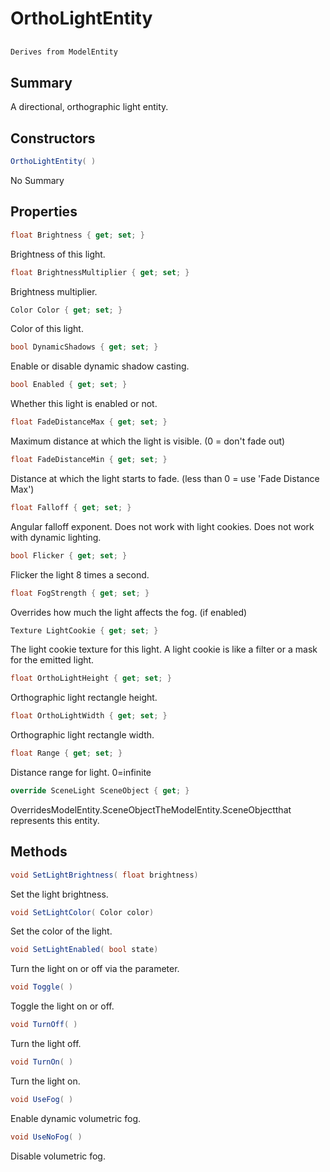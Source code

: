 # OrthoLightEntity

## 
```c#
Derives from ModelEntity
```

## Summary

A directional, orthographic light entity.
## Constructors

```c#
OrthoLightEntity( ) 
```
No Summary
## Properties

```c#
float Brightness { get; set; } 
```
Brightness of this light.
```c#
float BrightnessMultiplier { get; set; } 
```
Brightness multiplier.
```c#
Color Color { get; set; } 
```
Color of this light.
```c#
bool DynamicShadows { get; set; } 
```
Enable or disable dynamic shadow casting.
```c#
bool Enabled { get; set; } 
```
Whether this light is enabled or not.
```c#
float FadeDistanceMax { get; set; } 
```
Maximum distance at which the light is visible. (0 = don't fade out)
```c#
float FadeDistanceMin { get; set; } 
```
Distance at which the light starts to fade. (less than 0 = use 'Fade Distance Max')
```c#
float Falloff { get; set; } 
```
Angular falloff exponent. Does not work with light cookies. Does not work with dynamic lighting.
```c#
bool Flicker { get; set; } 
```
Flicker the light 8 times a second.
```c#
float FogStrength { get; set; } 
```
Overrides how much the light affects the fog. (if enabled)
```c#
Texture LightCookie { get; set; } 
```
The light cookie texture for this light. A light cookie is like a filter or a mask for the emitted light.
```c#
float OrthoLightHeight { get; set; } 
```
Orthographic light rectangle height.
```c#
float OrthoLightWidth { get; set; } 
```
Orthographic light rectangle width.
```c#
float Range { get; set; } 
```
Distance range for light. 0=infinite
```c#
override SceneLight SceneObject { get; } 
```
OverridesModelEntity.SceneObjectTheModelEntity.SceneObjectthat represents this entity.
## Methods

```c#
void SetLightBrightness( float brightness) 
```
Set the light brightness.
```c#
void SetLightColor( Color color) 
```
Set the color of the light.
```c#
void SetLightEnabled( bool state) 
```
Turn the light on or off via the parameter.
```c#
void Toggle( ) 
```
Toggle the light on or off.
```c#
void TurnOff( ) 
```
Turn the light off.
```c#
void TurnOn( ) 
```
Turn the light on.
```c#
void UseFog( ) 
```
Enable dynamic volumetric fog.
```c#
void UseNoFog( ) 
```
Disable volumetric fog.
